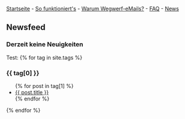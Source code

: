 [Startseite](https://gh.disposable-mailbox.eu/de/) - [So funktioniert's](https://gh.disposable-mailbox.eu/de/about.html) - [Warum Wegwerf-eMails?](https://gh.disposable-mailbox.eu/de/why.html) - [FAQ](https://gh.disposable-mailbox.eu/de/FAQ.html) - [News](https://gh.disposable-mailbox.eu/de/news.html) 

## Newsfeed 

### Derzeit keine Neuigkeiten 

Test:
{% for tag in site.tags %} 
<h3>{{ tag[0] }}</h3>
<ul> {% for post in tag[1] %} 
<li>
 <a href="{{ post.url }}">{{ post.title }}</a>
</li>
{% endfor %}
</ul>
{% endfor %}
